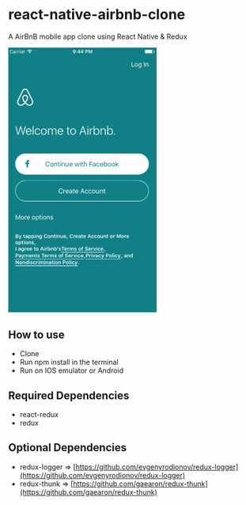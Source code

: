 # react-native-airbnb-clone
A AirBnB mobile app clone using React Native & Redux

<img src="./airbnbClone.png" width="300">

## How to use
- Clone
- Run npm install in the terminal
- Run on IOS emulator or Android


## Required Dependencies
- react-redux
- redux

## Optional Dependencies
- redux-logger => [https://github.com/evgenyrodionov/redux-logger](https://github.com/evgenyrodionov/redux-logger)
- redux-thunk => [https://github.com/gaearon/redux-thunk](https://github.com/gaearon/redux-thunk)